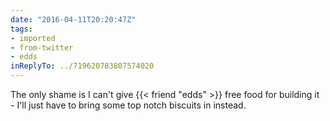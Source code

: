 ```yaml
---
date: "2016-04-11T20:20:47Z"
tags:
- imported
- from-twitter
- edds
inReplyTo: ../719620783807574020
---
```

The only shame is I can't give {{< friend "edds" >}} free food for building it - I'll just have to bring some top notch biscuits in instead.

